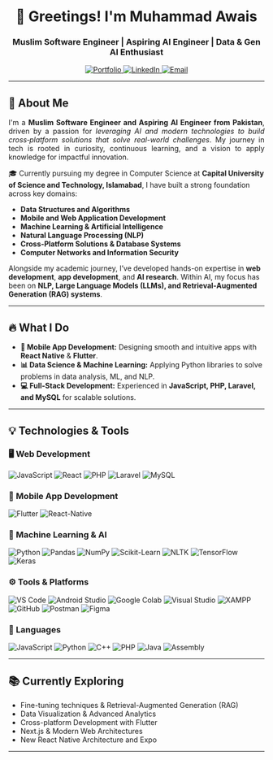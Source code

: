 <h1 align="center">🚀 Greetings! I'm Muhammad Awais</h1>
<h3 align="center">Muslim Software Engineer | Aspiring AI Engineer | Data & Gen AI Enthusiast</h3>

<p align="center">
  <a href="https://muhammad-awais-portfolio-93.netlify.app/">
    <img src="https://img.shields.io/badge/Portfolio-000?style=for-the-badge&logo=react&logoColor=white" alt="Portfolio" />
  </a>
  
  <a href="https://www.linkedin.com/in/muhammad-awais-870042372/">
    <img src="https://img.shields.io/badge/LinkedIn-0077B5?style=for-the-badge&logo=linkedin&logoColor=white" alt="LinkedIn" />
  </a>
  
  <a href="mailto:awais14940@gmail.com">
    <img src="https://img.shields.io/badge/Email-D14836?style=for-the-badge&logo=gmail&logoColor=white" alt="Email" />
  </a>
</p>

---

## 📌 About Me

<p align="justify">
I'm a <strong>Muslim Software Engineer and Aspiring AI Engineer from Pakistan</strong>, driven by a passion for <em>leveraging AI and modern technologies to build cross‑platform solutions that solve real-world challenges</em>. My journey in tech is rooted in curiosity, continuous learning, and a vision to apply knowledge for impactful innovation.
</p>

🎓 Currently pursuing my degree in Computer Science at <strong>Capital University of Science and Technology, Islamabad</strong>, I have built a strong foundation across key domains:

* **Data Structures and Algorithms**
* **Mobile and Web Application Development**
* **Machine Learning & Artificial Intelligence**
* **Natural Language Processing (NLP)**
* **Cross‑Platform Solutions & Database Systems**
* **Computer Networks and Information Security**

Alongside my academic journey, I’ve developed hands-on expertise in **web development**, **app development**, and **AI research**. Within AI, my focus has been on **NLP, Large Language Models (LLMs), and Retrieval-Augmented Generation (RAG) systems**.

---

## 🔥 What I Do

* **📱 Mobile App Development:** Designing smooth and intuitive apps with **React Native** & **Flutter**.
* **📊 Data Science & Machine Learning:** Applying Python libraries to solve problems in data analysis, ML, and NLP.
* **💻 Full-Stack Development:** Experienced in **JavaScript, PHP, Laravel, and MySQL** for scalable solutions.

---

## 💡 Technologies & Tools

### 🖥 Web Development

![JavaScript](https://img.shields.io/badge/JavaScript-F7DF1E?style=for-the-badge\&logo=javascript\&logoColor=black)
![React](https://img.shields.io/badge/React-20232A?style=for-the-badge\&logo=react\&logoColor=61DAFB)
![PHP](https://img.shields.io/badge/PHP-777BB4?style=for-the-badge\&logo=php\&logoColor=white)
![Laravel](https://img.shields.io/badge/Laravel-FF2D20?style=for-the-badge\&logo=laravel\&logoColor=white)
![MySQL](https://img.shields.io/badge/MySQL-005C84?style=for-the-badge\&logo=mysql\&logoColor=white)

### 📱 Mobile App Development

![Flutter](https://img.shields.io/badge/Flutter-02569B?style=for-the-badge\&logo=flutter\&logoColor=white)
![React-Native](https://img.shields.io/badge/React_Native-20232A?style=for-the-badge\&logo=react\&logoColor=61DAFB)

### 🤖 Machine Learning & AI

![Python](https://img.shields.io/badge/Python-3776AB?style=for-the-badge\&logo=python\&logoColor=white)
![Pandas](https://img.shields.io/badge/Pandas-150458?style=for-the-badge\&logo=pandas\&logoColor=white)
![NumPy](https://img.shields.io/badge/NumPy-013243?style=for-the-badge\&logo=numpy\&logoColor=white)
![Scikit-Learn](https://img.shields.io/badge/Scikit_Learn-F7931E?style=for-the-badge\&logo=scikit-learn\&logoColor=white)
![NLTK](https://img.shields.io/badge/NLTK-3973A3?style=for-the-badge\&logo=nltk\&logoColor=white)
![TensorFlow](https://img.shields.io/badge/TensorFlow-FF6F00?style=for-the-badge\&logo=tensorflow\&logoColor=white)
![Keras](https://img.shields.io/badge/Keras-D00000?style=for-the-badge\&logo=keras\&logoColor=white)

### ⚙️ Tools & Platforms

![VS Code](https://img.shields.io/badge/Visual_Studio_Code-0078D4?style=for-the-badge\&logo=visual%20studio%20code\&logoColor=white)
![Android Studio](https://img.shields.io/badge/Android_Studio-3DDC84?style=for-the-badge\&logo=android-studio\&logoColor=white)
![Google Colab](https://img.shields.io/badge/Google_Colab-F9AB00?style=for-the-badge\&logo=google-colab\&logoColor=white)
![Visual Studio](https://img.shields.io/badge/Visual_Studio-5C2D91?style=for-the-badge\&logo=visual%20studio\&logoColor=white)
![XAMPP](https://img.shields.io/badge/XAMPP-FB7A24?style=for-the-badge\&logo=xampp\&logoColor=white)
![GitHub](https://img.shields.io/badge/GitHub-181717?style=for-the-badge\&logo=github\&logoColor=white)
![Postman](https://img.shields.io/badge/Postman-FF6C37?style=for-the-badge\&logo=postman\&logoColor=white)
![Figma](https://img.shields.io/badge/Figma-F24E1E?style=for-the-badge\&logo=figma\&logoColor=white)

### 📝 Languages

![JavaScript](https://img.shields.io/badge/JavaScript-F7DF1E?style=for-the-badge\&logo=javascript\&logoColor=black)
![Python](https://img.shields.io/badge/Python-3776AB?style=for-the-badge\&logo=python\&logoColor=white)
![C++](https://img.shields.io/badge/C%2B%2B-00599C?style=for-the-badge\&logo=c%2B%2B\&logoColor=white)
![PHP](https://img.shields.io/badge/PHP-777BB4?style=for-the-badge\&logo=php\&logoColor=white)
![Java](https://img.shields.io/badge/Java-007396?style=for-the-badge\&logo=java\&logoColor=white)
![Assembly](https://img.shields.io/badge/Assembly-525252?style=for-the-badge\&logo=assemblyscript\&logoColor=white)

---

## 📚 Currently Exploring

* Fine-tuning techniques & Retrieval-Augmented Generation (RAG)
* Data Visualization & Advanced Analytics
* Cross-platform Development with Flutter
* Next.js & Modern Web Architectures
* New React Native Architecture and Expo
---
